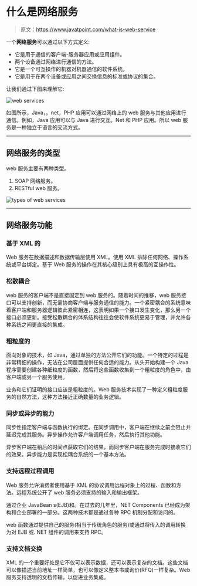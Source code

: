 # 什么是网络服务

> 原文：<https://www.javatpoint.com/what-is-web-service>

一个**网络服务**可以通过以下方式定义:

*   它是用于通信的客户端-服务器应用或应用组件。
*   两个设备通过网络进行通信的方法。
*   它是一个可互操作的机器对机器通信的软件系统。
*   它是用于在两个设备或应用之间交换信息的标准或协议的集合。

让我们通过下图来理解它:

![web services](../img/a8e8880e9fe899ede3a1eb3755074285.png)

如图所示，Java，。net，PHP 应用可以通过网络上的 web 服务与其他应用进行通信。例如，Java 应用可以与 Java 进行交互。Net 和 PHP 应用。所以 web 服务是一种独立于语言的交流方式。

* * *

## 网络服务的类型

web 服务主要有两种类型。

1.  SOAP 网络服务。
2.  RESTful web 服务。

![types of web services](../img/ebc700b6368080a555241cf7d5033109.png)

* * *

## 网络服务功能

### 基于 XML 的

Web 服务在数据描述和数据传输层使用 XML。使用 XML 排除任何网络、操作系统或平台绑定。基于 Web 服务的操作在其核心级别上具有极高的互操作性。

### 松散耦合

web 服务的客户端不是直接固定到 web 服务的。随着时间的推移，web 服务接口可以支持创新，而无需协商客户端与服务通信的能力。一个紧密耦合的系统意味着客户端和服务器逻辑彼此紧密相连，这表明如果一个接口发生变化，那么另一个接口必须更新。接受松散耦合的体系结构往往会使软件系统更易于管理，并允许各种系统之间更直接的集成。

### 粗粒度的

面向对象的技术，如 Java，通过单独的方法公开它们的功能。一个特定的过程是非常精细的操作，无法在公司层面提供任何合适的能力。从头开始构建一个 Java 程序需要创建各种细粒度的函数，然后将这些函数收集到一个粗粒度的角色中，由客户端或另一个服务使用。

业务和它们证明的接口应该是粗粒度的。Web 服务技术实现了一种定义粗粒度服务的自然方法，这种方法接近正确数量的业务逻辑。

### 同步或异步的能力

同步性指定客户端与函数执行的绑定。在同步调用中，客户端在继续之前会阻止并延迟完成其服务。异步操作允许客户端调用任务，然后执行其他功能。

异步客户端在稍后的时间点获取它们的结果，而同步客户端在服务完成时接收它们的效果。异步能力是实现松耦合系统的一个基本方法。

### 支持远程过程调用

Web 服务允许消费者使用基于 XML 的协议调用远程对象上的过程、函数和方法。远程系统公开了 web 服务必须支持的输入和输出框架。

通过企业 JavaBean s(EJB)和。在过去的几年里，NET Components 已经成为架构和企业部署的一部分。这两种技术都是通过各种 RPC 机制分配和访问的。

web 函数通过提供自己的服务(相当于传统角色的服务)或通过将传入的调用转换为对 EJB 或. NET 组件的调用来支持 RPC。

### 支持文档交换

XML 的一个重要好处是它不仅可以表示数据，还可以表示复杂的文档。这些文档可以像描述当前地址一样简单，也可以像定义整本书或询价(RFQ)一样复杂。Web 服务支持透明的文档传输，以促进业务集成。